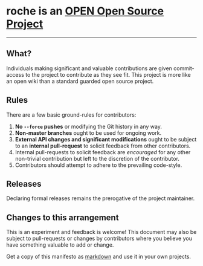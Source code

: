# roche is an [OPEN Open Source Project](http://openopensource.org/)

-----------------------------------------

## What?

Individuals making significant and valuable contributions are given
commit-access to the project to contribute as they see fit. This project
is more like an open wiki than a standard guarded open source project.

## Rules

There are a few basic ground-rules for contributors:

1. **No `--force` pushes** or modifying the Git history in any way.
1. **Non-master branches** ought to be used for ongoing work.
1. **External API changes and significant modifications** ought to be subject to an **internal pull-request** to solicit feedback from other contributors.
1. Internal pull-requests to solicit feedback are *encouraged* for any other non-trivial contribution but left to the discretion of the contributor.
1. Contributors should attempt to adhere to the prevailing code-style.

## Releases

Declaring formal releases remains the prerogative of the project maintainer.

## Changes to this arrangement

This is an experiment and feedback is welcome! This document may also be
subject to pull-requests or changes by contributors where you believe
you have something valuable to add or change.

Get a copy of this manifesto as [markdown](https://raw.githubusercontent.com/openopensource/openopensource.github.io/master/Readme.md) and use it in your own projects.